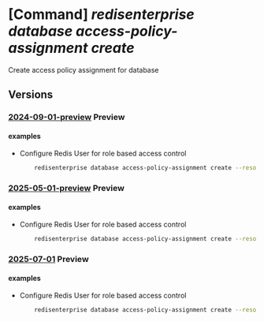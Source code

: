 # [Command] _redisenterprise database access-policy-assignment create_

Create access policy assignment for database

## Versions

### [2024-09-01-preview](/Resources/mgmt-plane/L3N1YnNjcmlwdGlvbnMve30vcmVzb3VyY2Vncm91cHMve30vcHJvdmlkZXJzL21pY3Jvc29mdC5jYWNoZS9yZWRpc2VudGVycHJpc2Uve30vZGF0YWJhc2VzL3t9L2FjY2Vzc3BvbGljeWFzc2lnbm1lbnRzL3t9/2024-09-01-preview.xml) **Preview**

<!-- mgmt-plane /subscriptions/{}/resourcegroups/{}/providers/microsoft.cache/redisenterprise/{}/databases/{}/accesspolicyassignments/{} 2024-09-01-preview -->

#### examples

- Configure Redis User for role based access control
    ```bash
        redisenterprise database access-policy-assignment create --resource-group rg1 --cluster-name cache1 --database-name default --access-policy-assignment-name defaultTestEntraApp1 --access-policy-name default --object-id 6497c918-11ad-41e7-1b0f-7c518a87d0b0
    ```

### [2025-05-01-preview](/Resources/mgmt-plane/L3N1YnNjcmlwdGlvbnMve30vcmVzb3VyY2Vncm91cHMve30vcHJvdmlkZXJzL21pY3Jvc29mdC5jYWNoZS9yZWRpc2VudGVycHJpc2Uve30vZGF0YWJhc2VzL3t9L2FjY2Vzc3BvbGljeWFzc2lnbm1lbnRzL3t9/2025-05-01-preview.xml) **Preview**

<!-- mgmt-plane /subscriptions/{}/resourcegroups/{}/providers/microsoft.cache/redisenterprise/{}/databases/{}/accesspolicyassignments/{} 2025-05-01-preview -->

#### examples

- Configure Redis User for role based access control
    ```bash
        redisenterprise database access-policy-assignment create --resource-group rg1 --cluster-name cache1 --database-name default --access-policy-assignment-name defaultTestEntraApp1 --access-policy-name default --object-id 6497c918-11ad-41e7-1b0f-7c518a87d0b0
    ```

### [2025-07-01](/Resources/mgmt-plane/L3N1YnNjcmlwdGlvbnMve30vcmVzb3VyY2Vncm91cHMve30vcHJvdmlkZXJzL21pY3Jvc29mdC5jYWNoZS9yZWRpc2VudGVycHJpc2Uve30vZGF0YWJhc2VzL3t9L2FjY2Vzc3BvbGljeWFzc2lnbm1lbnRzL3t9/2025-07-01.xml) **Preview**

<!-- mgmt-plane /subscriptions/{}/resourcegroups/{}/providers/microsoft.cache/redisenterprise/{}/databases/{}/accesspolicyassignments/{} 2025-07-01 -->

#### examples

- Configure Redis User for role based access control
    ```bash
        redisenterprise database access-policy-assignment create --resource-group rg1 --cluster-name cache1 --database-name default --access-policy-assignment-name defaultTestEntraApp1 --access-policy-name default --object-id 6497c918-11ad-41e7-1b0f-7c518a87d0b0
    ```
